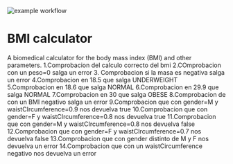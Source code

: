 ![example workflow](https://github.com/jmhorcas/bmicalc/actions/workflows/maven.yml/badge.svg)

# BMI calculator
A biomedical calculator for the body mass index (BMI) and other parameters.
1.Comprobacion del calculo correcto del bmi
2.COmprobacion con un peso=0 salga un error
3. Comprobacion si la masa es negativa salga un error
4.Comprobacion   en 18.5 que salga UNDERWEIGHT
5.Comprobacion en 18.6 que salga NORMAL
6.Comprobacion en 29.9 que salga NORMAL
7.Comprobacion en 30 que salga OBESE
8.Comprobacion de con un BMI negativo salga un error
9.Comprobacion que con gender=M y waistCIrcumference=0.9 nos devuelva true
10.Comprobacion que con gender=F y waistCIrcumference=0.8 nos devuelva true
11.Comprobacion que con gender=M y waistCIrcumference=0.8 nos devuelva false
12.Comprobacion que con gender=F y waistCIrcumference=0.7 nos devuelva false
13.Comprobacion que con gender distinto de M y F nos devuelva un error
14.Comprobacion que con un waistCircumference negativo nos devuelva un error


